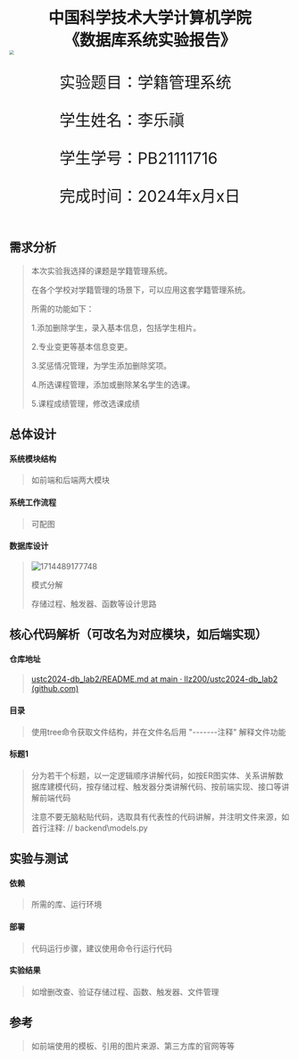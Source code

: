 <div style="text-align:center;font-size:2em;font-weight:bold">中国科学技术大学计算机学院</div>

<div style="text-align:center;font-size:2em;font-weight:bold">《数据库系统实验报告》</div>







<img src="./src/logo.png" style="zoom: 50%;" />





<div style="display: flex;flex-direction: column;align-items: center;font-size:2em">
<div>
<p>实验题目：学籍管理系统</p>
<p>学生姓名：李乐禛</p>
<p>学生学号：PB21111716</p>
<p>完成时间：2024年x月x日</p>
</div>
</div>






<div style="page-break-after:always"></div>

## 需求分析

> 本次实验我选择的课题是学籍管理系统。
>
> 在各个学校对学籍管理的场景下，可以应用这套学籍管理系统。
>
> 所需的功能如下：
>
> 1.添加删除学生，录入基本信息，包括学生相片。
>
> 2.专业变更等基本信息变更。
>
> 3.奖惩情况管理，为学生添加删除奖项。
>
> 4.所选课程管理，添加或删除某名学生的选课。
>
> 5.课程成绩管理，修改选课成绩

## 总体设计

#### 系统模块结构

>  如前端和后端两大模块

#### 系统工作流程

>  可配图

#### 数据库设计

> ![1714489177748](C:\Users\leelinz\AppData\Roaming\Typora\typora-user-images\1714489177748.png)
>
> 模式分解
>
> 存储过程、触发器、函数等设计思路

## 核心代码解析（可改名为对应模块，如后端实现）

#### 仓库地址

> [ustc2024-db_lab2/README.md at main · llz200/ustc2024-db_lab2 (github.com)](https://github.com/llz200/ustc2024-db_lab2)

#### 目录

> 使用tree命令获取文件结构，并在文件名后用 "-------注释" 解释文件功能

#### 标题1

> 分为若干个标题，以一定逻辑顺序讲解代码，如按ER图实体、关系讲解数据库建模代码，按存储过程、触发器分类讲解代码、按前端实现、接口等讲解前端代码
>
> 注意不要无脑粘贴代码，选取具有代表性的代码讲解，并注明文件来源，如首行注释: // backend\models.py

## 实验与测试

#### 依赖

> 所需的库、运行环境

#### 部署

> 代码运行步骤，建议使用命令行运行代码

#### 实验结果

> 如增删改查、验证存储过程、函数、触发器、文件管理

## 参考

> 如前端使用的模板、引用的图片来源、第三方库的官网等等